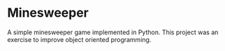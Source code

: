 # Minesweeper
A simple minesweeper game implemented in Python.
This project was an exercise to improve object oriented programming.
